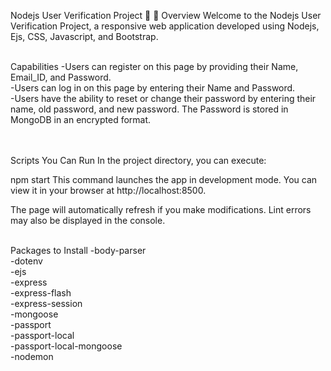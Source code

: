 Nodejs User Verification Project 🚀
🌟 Overview
Welcome to the Nodejs User Verification Project, a responsive web application developed using Nodejs, Ejs, CSS, Javascript, and Bootstrap. <br/> <br/>

Capabilities
-Users can register on this page by providing their Name, Email_ID, and Password. <br/> -Users can log in on this page by entering their Name and Password. <br/> -Users have the ability to reset or change their password by entering their name, old password, and new password. The Password is stored in MongoDB in an encrypted format. <br/> <br/> <br/>

Scripts You Can Run
In the project directory, you can execute:

npm start
This command launches the app in development mode.
You can view it in your browser at http://localhost:8500.

The page will automatically refresh if you make modifications.
Lint errors may also be displayed in the console. <br/> <br/>

Packages to Install
-body-parser <br/> -dotenv<br/> -ejs<br/> -express<br/> -express-flash<br/> -express-session<br/> -mongoose<br/> -passport<br/> -passport-local<br/> -passport-local-mongoose<br/> -nodemon<br/>
